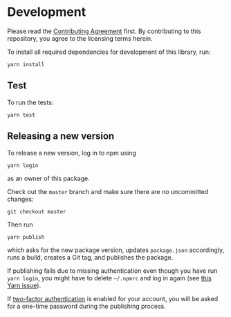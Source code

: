 # Development

Please read the [Contributing Agreement](../CONTRIBUTING.md) first. By contributing to this repository, you agree to the licensing terms herein.

To install all required dependencies for development of this library, run:

    yarn install

## Test

To run the tests:

    yarn test

## Releasing a new version

To release a new version, log in to npm using

    yarn login
    
as an owner of this package.

Check out the `master` branch and make sure there are no uncommitted changes:

    git checkout master
    
Then run

    yarn publish
    
which asks for the new package version, updates `package.json` accordingly, runs a build, creates a Git tag, and publishes the package.

If publishing fails due to missing authentication even though you have run `yarn login`, you might have to delete `~/.npmrc` and log in again (see [this Yarn issue](https://github.com/yarnpkg/yarn/issues/4709)).

If [two-factor authentication](https://docs.npmjs.com/configuring-two-factor-authentication) is enabled for your account, you will be asked for a one-time password during the publishing process.
